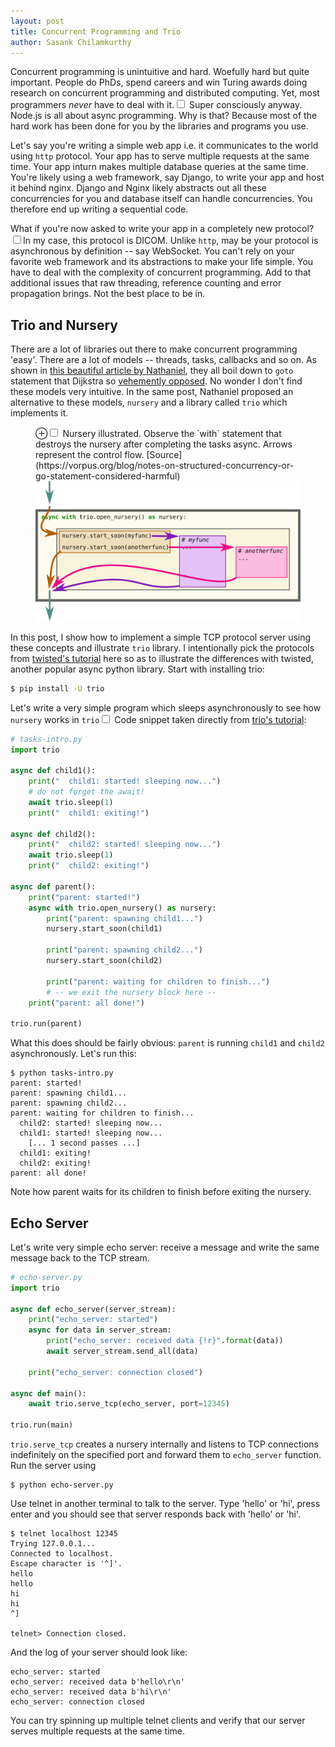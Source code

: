 ```yaml
---
layout: post
title: Concurrent Programming and Trio 
author: Sasank Chilamkurthy
---
```


Concurrent programming is unintuitive and hard. Woefully hard but quite important. People do PhDs, spend careers and win Turing awards doing research on concurrent programming and distributed computing. Yet, most programmers *never* have to deal with it.<label for="sn-1" class="margin-toggle sidenote-number"></label><input type="checkbox" id="sn-1" class="margin-toggle"/>
<span class="sidenote">Super consciously anyway. Node.js is all about async programming.</span> Why is that? Because most of the hard work has been done for you by the libraries and programs you use.

Let's say you're writing a simple web app i.e. it communicates to the world using `http` protocol. Your app has to serve multiple requests at the same time. Your app inturn makes multiple database queries at the same time. You're likely using a web framework, say Django, to write your app and host it behind nginx. Django and Nginx likely abstracts out all these concurrencies for you and database itself can handle concurrencies. You therefore end up writing a sequential code.

What if you're now asked to write your app in a completely new protocol?<label for="sn-2" class="margin-toggle sidenote-number"></label><input type="checkbox" id="sn-2" class="margin-toggle"/><span class="sidenote">In my case, this protocol is DICOM.</span> Unlike `http`, may be your protocol is asynchronous by definition -- say WebSocket. You can't rely on your favorite web framework and its abstractions to make your life simple. You have to deal with the complexity of concurrent programming. Add to that additional issues that raw threading, reference counting and error propagation brings. Not the best place to be in.

## Trio and Nursery

There are a lot of libraries out there to make concurrent programming 'easy'. There are a lot of models -- threads, tasks, callbacks and so on. As shown in [this beautiful article by Nathaniel](https://vorpus.org/blog/notes-on-structured-concurrency-or-go-statement-considered-harmful), they all boil down to `goto` statement that Dijkstra so [vehemently opposed](https://chsasank.github.io/classic_papers/goto-statement-considered-harmful.html). No wonder I don't find these models very intuitive. In the same post, Nathaniel proposed an alternative to these models, `nursery` and a library called `trio` which implements it.

<figure>
<label for="mn-fig-1" class="margin-toggle">⊕</label><input type="checkbox" id="mn-fig-1" class="margin-toggle">
<span class="marginnote">Nursery illustrated. Observe the `with` statement that destroys the nursery after completing the tasks async. Arrows represent the control flow. [Source](https://vorpus.org/blog/notes-on-structured-concurrency-or-go-statement-considered-harmful)</span>
<img src="/assets/images/random/nursery.svg" alt="nursery">
</figure>

In this post, I show how to implement a simple TCP protocol server using these concepts and illustrate `trio` library. I intentionally pick the protocols from [twisted's tutorial](https://twistedmatrix.com/documents/current/core/howto/servers.html) here so as to illustrate the differences with twisted, another popular async python library. Start with installing trio:

```bash
$ pip install -U trio
```

Let's write a very simple program which sleeps asynchronously to see how `nursery` works in `trio`<label for="sn-2" class="margin-toggle sidenote-number"></label><input type="checkbox" id="sn-2" class="margin-toggle"/>
<span class="sidenote">
Code snippet taken directly from [trio's tutorial](https://trio.readthedocs.io/en/stable/tutorial.html)</span>:

```python
# tasks-intro.py
import trio

async def child1():
    print("  child1: started! sleeping now...")
    # do not forget the await!
    await trio.sleep(1)
    print("  child1: exiting!")

async def child2():
    print("  child2: started! sleeping now...")
    await trio.sleep(1)
    print("  child2: exiting!")

async def parent():
    print("parent: started!")
    async with trio.open_nursery() as nursery:
        print("parent: spawning child1...")
        nursery.start_soon(child1)

        print("parent: spawning child2...")
        nursery.start_soon(child2)

        print("parent: waiting for children to finish...")
        # -- we exit the nursery block here --
    print("parent: all done!")

trio.run(parent)
```

What this does should be fairly obvious: `parent` is running `child1` and `child2` asynchronously. Let's run this:

```
$ python tasks-intro.py
parent: started!
parent: spawning child1...
parent: spawning child2...
parent: waiting for children to finish...
  child2: started! sleeping now...
  child1: started! sleeping now...
    [... 1 second passes ...]
  child1: exiting!
  child2: exiting!
parent: all done!
```

Note how parent waits for its children to finish before exiting the nursery. 

## Echo Server

Let's write very simple echo server: receive a message and write the same message back to the TCP stream. 

```python
# echo-server.py
import trio

async def echo_server(server_stream):
    print("echo_server: started")
    async for data in server_stream:
        print("echo_server: received data {!r}".format(data))
        await server_stream.send_all(data)

    print("echo_server: connection closed")

async def main():
    await trio.serve_tcp(echo_server, port=12345)

trio.run(main)
```

`trio.serve_tcp` creates a nursery internally and listens to TCP connections indefinitely on the specified port and forward them to `echo_server` function. Run the server using 

```
$ python echo-server.py
```

Use telnet in another terminal to talk to the server. Type 'hello' or 'hi', press enter and you should see that server responds back with 'hello' or 'hi'.

```
$ telnet localhost 12345
Trying 127.0.0.1...
Connected to localhost.
Escape character is '^]'.
hello
hello
hi
hi
^]

telnet> Connection closed.
```

And the log of your server should look like:

```
echo_server: started
echo_server: received data b'hello\r\n'
echo_server: received data b'hi\r\n'
echo_server: connection closed
```

You can try spinning up multiple telnet clients and verify that our server serves multiple requests at the same time.
